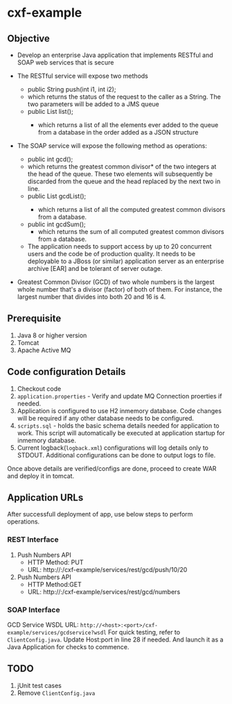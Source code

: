 # cxf-example

## Objective
  - Develop an enterprise Java application that implements RESTful and SOAP web services that is secure
  - The RESTful service will expose two methods
     - public String push(int i1, int i2);
     - which returns the status of the request to the caller as a String. The two parameters will be added to a JMS queue
    - public List<Integer> list();
      - which returns a list of all the elements ever added to the queue from a database in the order added as a JSON structure
  - The SOAP service will expose the following method as operations:
    - public int gcd();
    - which returns the greatest common divisor* of the two integers at the head of the queue. These two elements will subsequently be discarded from the queue and the head replaced by the next two in line.
    - public List<Integer> gcdList();
      - which returns a list of all the computed greatest common divisors from a database. 
     - public int gcdSum();
       - which returns the sum of all computed greatest common divisors from a database.
      - The application needs to support access by up to 20 concurrent users and the code be of production quality. It needs to be deployable to a JBoss (or similar) application server as an enterprise archive [EAR] and be tolerant of server outage.

  - Greatest Common Divisor (GCD) of two whole numbers is the largest whole number that's a divisor (factor) of both of them. For instance, the largest number that divides into both 20 and 16 is 4.

## Prerequisite 
1. Java 8 or higher version
1. Tomcat
1. Apache Active MQ
## Code configuration Details
1. Checkout code
1. ```application.properties``` - Verify and update MQ Connection proerties if needed.
1. Application is configured to use H2 inmemory database. Code changes will be required if any other database needs to be configured.
1. ```scripts.sql``` - holds the basic schema details needed for application to work. This script will automatically be executed at application startup for inmemory database.
1. Current logback(```logback.xml```) configurations will log details only to STDOUT. Additional configurations can be done to output logs to file. 

Once above details are verified/configs are done, proceed to create WAR and deploy it in tomcat.

## Application URLs
After successfull deployment of app, use below steps to perform operations.
### REST Interface
   1. Push Numbers API
      - HTTP Method: PUT
      - URL: http://<IP>:<port>/cxf-example/services/rest/gcd/push/10/20
2. Push Numbers API
     - HTTP Method:GET
     - URL: http://<IP>:<port>/cxf-example/services/rest/gcd/numbers 

### SOAP Interface
GCD Service WSDL URL: ```http://<host>:<port>/cxf-example/services/gcdservice?wsdl```
For quick testing, refer to ```ClientConfig.java```. Update Host:port in line 28 if needed. And launch it as a Java Application for checks to commence.

## TODO
1. jUnit test cases
2. Remove ```ClientConfig.java```
